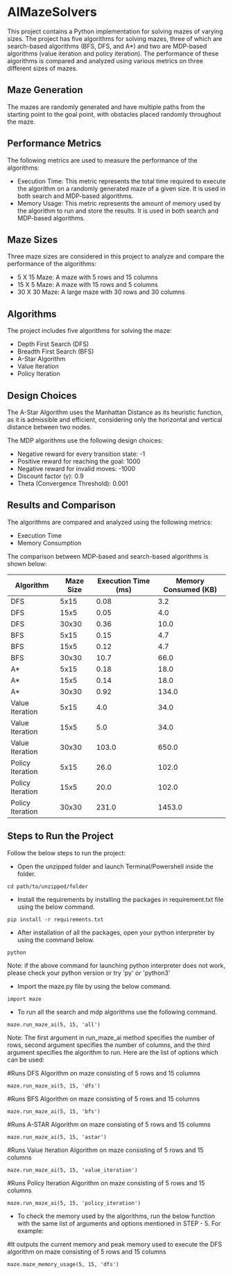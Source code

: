 # AIMazeSolvers #

This project contains a Python implementation for solving mazes of varying sizes. The project has five algorithms for solving mazes, three of which are search-based algorithms (BFS, DFS, and A*) and two are MDP-based algorithms (value iteration and policy iteration). The performance of these algorithms is compared and analyzed using various metrics on three different sizes of mazes.

## Maze Generation ##

The mazes are randomly generated and have multiple paths from the starting point to the goal point, with obstacles placed randomly throughout the maze.

## Performance Metrics ##

The following metrics are used to measure the performance of the algorithms:

 - Execution Time: This metric represents the total time required to execute the algorithm on a randomly generated maze of a given size. It is used in both search and MDP-based algorithms.
 - Memory Usage: This metric represents the amount of memory used by the algorithm to run and store the results. It is used in both search and MDP-based algorithms.

## Maze Sizes ##

Three maze sizes are considered in this project to analyze and compare the performance of the algorithms:

 - 5 X 15 Maze: A maze with 5 rows and 15 columns
 - 15 X 5 Maze: A maze with 15 rows and 5 columns
 - 30 X 30 Maze: A large maze with 30 rows and 30 columns

## Algorithms ##

The project includes five algorithms for solving the maze:

 - Depth First Search (DFS)
 - Breadth First Search (BFS)
 - A-Star Algorithm
 - Value Iteration
 - Policy Iteration

## Design Choices ##

The A-Star Algorithm uses the Manhattan Distance as its heuristic function, as it is admissible and efficient, considering only the horizontal and vertical distance between two nodes.

The MDP algorithms use the following design choices:

 - Negative reward for every transition state: -1
 - Positive reward for reaching the goal: 1000
 - Negative reward for invalid moves: -1000
 - Discount factor (γ): 0.9
 - Theta (Convergence Threshold): 0.001

## Results and Comparison ##

The algorithms are compared and analyzed using the following metrics:

 - Execution Time
 - Memory Consumption
 
The comparison between MDP-based and search-based algorithms is shown below:

| Algorithm | Maze Size | Execution Time (ms) | Memory Consumed (KB) |
|-----------|----------|---------------------|----------------------|
| DFS       | 5x15     | 0.08                | 3.2                 |
| DFS       | 15x5     | 0.05                | 4.0                 |
| DFS       | 30x30    | 0.36                | 10.0                |
| BFS       | 5x15     | 0.15                | 4.7                 |
| BFS       | 15x5     | 0.12                | 4.7                 |
| BFS       | 30x30    | 10.7                | 66.0                |
| A*        | 5x15     | 0.18                | 18.0                |
| A*        | 15x5     | 0.14                | 18.0                |
| A*        | 30x30    | 0.92                | 134.0               |
| Value Iteration | 5x15  | 4.0               | 34.0                |
| Value Iteration | 15x5  | 5.0               | 34.0                |
| Value Iteration | 30x30 | 103.0             | 650.0               |
| Policy Iteration | 5x15  | 26.0             | 102.0               |
| Policy Iteration | 15x5  | 20.0             | 102.0               |
| Policy Iteration | 30x30 | 231.0            | 1453.0              |

## Steps to Run the Project ##

Follow the below steps to run the project:


 - Open the unzipped folder and launch Terminal/Powershell inside the folder.

`cd path/to/unzipped/folder`

 - Install the requirements by installing the packages in requirement.txt file using the below command.

`pip install -r requirements.txt`

 - After installation of all the packages, open your python interpreter by using the command below.
 
 `python`
 
 Note: if the above command for launching python interpreter does not work, please check your python version or try 'py' or 'python3'
 
 - Import the maze.py file by using the below command.
 
 `import maze`
 
 - To run all the search and mdp algorithms use the following command.

 `maze.run_maze_ai(5, 15, 'all')`
 
 Note: The first argument in run_maze_ai method specifies the number of rows, second argument specifies the number of columns, and the third argument specifies the algorithm to run. Here are the list of options which can be used:
 
 #Runs DFS Algorithm on maze consisting of 5 rows and 15 columns
 
 `maze.run_maze_ai(5, 15, 'dfs')` 

#Runs BFS Algorithm on maze consisting of 5 rows and 15 columns

`maze.run_maze_ai(5, 15, 'bfs')`

#Runs A-STAR Algorithm on maze consisting of 5 rows and 15 columns

`maze.run_maze_ai(5, 15, 'astar')`

#Runs Value Iteration Algorithm on maze consisting of 5 rows and 15 columns

`maze.run_maze_ai(5, 15, 'value_iteration')`

#Runs Policy Iteration Algorithm on maze consisting of 5 rows and 15 columns

`maze.run_maze_ai(5, 15, 'policy_iteration') `

 
 - To check the memory used by the algorithms, run the below function with the same list of arguments and options mentioned in STEP - 5. For example:
 
 #It outputs the current memory and peak memory used to execute the DFS algorithm on maze consisting of 5 rows and 15 columns
 
 `maze.maze_memory_usage(5, 15, 'dfs')`


